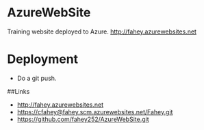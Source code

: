# AzureWebSite
Training website deployed to Azure.  <http://fahey.azurewebsites.net>

# Deployment
  * Do a git push.

##Links
  * <http://fahey.azurewebsites.net>
  * <https://cfahey@fahey.scm.azurewebsites.net/Fahey.git>
  * <https://github.com/fahey252/AzureWebSite.git>